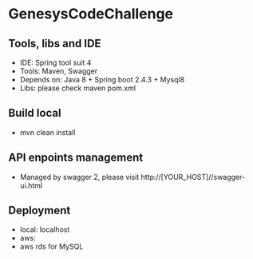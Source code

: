 # GenesysCodeChallenge

## Tools, libs and IDE

- IDE: Spring tool suit 4
- Tools: Maven, Swagger
- Depends on: Java 8 + Spring boot 2.4.3 + Mysql8
- Libs: please check maven pom.xml

## Build local

- mvn clean install

## API enpoints management

- Managed by swagger 2, please visit http://[YOUR_HOST]//swagger-ui.html

## Deployment

- local: localhost
- aws:
- aws rds for MySQL
